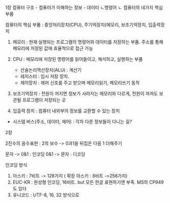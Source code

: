 1장
컴퓨터 구조 - 컴퓨터가 이해하는 정보 - 데이터
						    ㄴ명령어
		ㄴ 컴퓨터의 네가지 핵심 부품

컴퓨터의 핵심 부품 : 중앙처리장치(CPU), 주기억장치(메모리, 보조기억장치, 입출력장치


1) 메모리 : 현재 실행되는 프로그램의 명령어와 데이터를 저장하는 부품. 주소를 통해 메모리에 저장된 값에 효율적으로 접근 가능
	
2) CPU : 메모리에 저장된 명령어를 읽어들이고, 해석하고, 실행하는 부품
	- 산술논리역산장치(ALU) : 계산기
	- 레지스터 : 임시 저장 장치. 
	- 제어장치 : 제어 신호를 주고 받으며 메모리읽기, 메모리쓰기 동작
	
3) 보조기억장치 : 전원이 꺼지면 정보가 사라지는 메모리와 다르게, 전원이 꺼져도 보관될 프로그램이 저장되는 곳
4) 입출력 장치 : 컴퓨터 내외부의 정보를 교환할 수 있는 장치

- 시스템 버스(주소, 데이터, 제어) : 각자 다른 정보들이 다니는 길?




2장

2진수의 음수표현 : 2의 보수 -> 0과1을 뒤집은 다음 1 더해주기

문자 -> 0&1   : 인코딩
0&1 -> 문자   : 디코딩

인코딩 방식 
1) 아스키 : 7비트 -> 128가지 ( 확장 아스키 : 8비트 ->256가지)
2) EUC-KR : 완성형 인코딩, 16비트. but 모든 한글 표현하기엔 부족. MS의 CP949도 있다
3) 유니코드 : UTF-8, 16, 32 방식으로 
